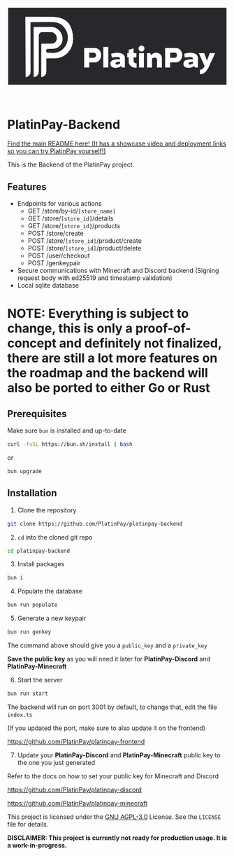 <p align="center">
  <img src="https://github.com/PlatinPay/.github/blob/main/horizontal-logo-text.png?raw=true" alt="PlatinPay's Logo" width="500"/>
</p>
<br />

# PlatinPay-Backend

[Find the main README here! (It has a showcase video and deployment links so you can try PlatinPay yourself!)](https://github.com/PlatinPay)

This is the Backend of the PlatinPay project.

## Features
- Endpoints for various actions
  - GET /store/by-id/`[store_name]`
  - GET /store/`[store_id]`/details
  - GET /store/`[store_id]`/products
  - POST /store/create
  - POST /store/`[store_id]`/product/create
  - POST /store/`[store_id]`/product/delete
  - POST /user/checkout
  - POST /genkeypair
- Secure communications with Minecraft and Discord backend (Signing request body with ed25519 and timestamp validation)
- Local sqlite database

# NOTE: Everything is subject to change, this is only a proof-of-concept and definitely not finalized, there are still a lot more features on the roadmap and the backend will also be ported to either Go or Rust

## Prerequisites

Make sure `bun` is installed and up-to-date
```bash
curl -fsSL https://bun.sh/install | bash
```
or
```bash
bun upgrade
```

## Installation

1. Clone the repository
```bash
git clone https://github.com/PlatinPay/platinpay-backend
```
2. `cd` into the cloned git repo
```bash
cd platinpay-backend
```
3. Install packages
```bash
bun i
```
4. Populate the database
```bash
bun run populate
```
5. Generate a new keypair
```bash
bun run genkey
```
The command above should give you a `public_key` and a `private_key`

**Save the public key** as you will need it later for **PlatinPay-Discord** and **PlatinPay-Minecraft**

6. Start the server
```bash
bun run start
```

The backend will run on port 3001 by default, to change that, edit the file `index.ts`

(If you updated the port, make sure to also update it on the frontend)

https://github.com/PlatinPay/platinpay-frontend

7. Update your **PlatinPay-Discord** and **PlatinPay-Minecraft** public key to the one you just generated

Refer to the docs on how to set your public key for Minecraft and Discord

https://github.com/PlatinPay/platinpay-discord

https://github.com/PlatinPay/platinpay-minecraft


This project is licensed under the [GNU AGPL-3.0](LICENSE) License. See the `LICENSE` file for details.

**DISCLAIMER: This project is currently not ready for production usage. It is a work-in-progress.**
